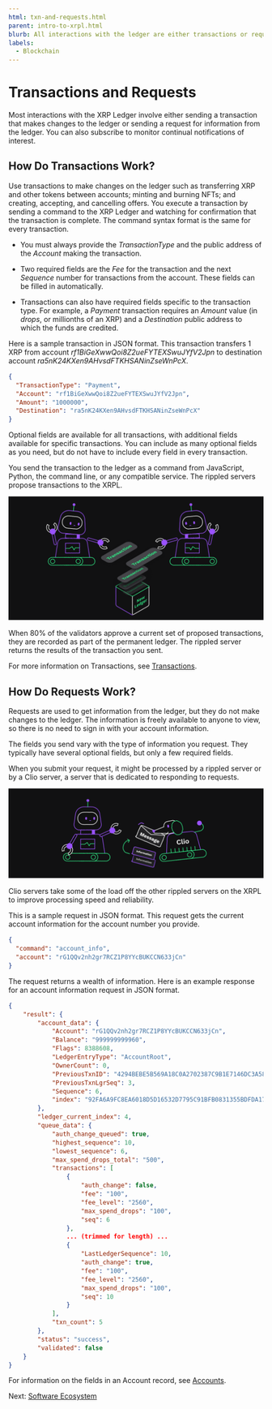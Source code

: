 ```yaml
---
html: txn-and-requests.html
parent: intro-to-xrpl.html
blurb: All interactions with the ledger are either transactions or requests.
labels:
  - Blockchain
---
```


# Transactions and Requests

Most interactions with the XRP Ledger involve either sending a transaction that makes changes to the ledger or sending a request for information from the ledger. You can also subscribe to monitor continual notifications of interest.

## How Do Transactions Work?

Use transactions to make changes on the ledger such as transferring XRP and other tokens between accounts; minting and burning NFTs; and creating, accepting, and cancelling offers. You execute a transaction by sending a command to the XRP Ledger and watching for confirmation that the transaction is complete. The command syntax format is the same for every transaction.

- You must always provide the _TransactionType_ and the public address of the _Account_ making the transaction.

- Two required fields are the _Fee_ for the transaction and the next _Sequence_ number for transactions from the account. These fields can be filled in automatically.

- Transactions can also have required fields specific to the transaction type. For example, a _Payment_ transaction requires an _Amount_ value (in _drops_, or millionths of an XRP) and a _Destination_ public address to which the funds are credited.

Here is a sample transaction in JSON format. This transaction transfers 1 XRP from account _rf1BiGeXwwQoi8Z2ueFYTEXSwuJYfV2Jpn_ to destination account _ra5nK24KXen9AHvsdFTKHSANinZseWnPcX_.

```json
{
  "TransactionType": "Payment",
  "Account": "rf1BiGeXwwQoi8Z2ueFYTEXSwuJYfV2Jpn",
  "Amount": "1000000",
  "Destination": "ra5nK24KXen9AHvsdFTKHSANinZseWnPcX"
}
```

Optional fields are available for all transactions, with additional fields available for specific transactions. You can include as many optional fields as you need, but do not have to include every field in every transaction.

You send the transaction to the ledger as a command from JavaScript, Python, the command line, or any compatible service. The rippled servers propose transactions to the XRPL. 

![Proposed Transacations](img/introduction17-gather-txns.png)

When 80% of the validators approve a current set of proposed transactions, they are recorded as part of the permanent ledger. The rippled server returns the results of the transaction you sent.

For more information on Transactions, see [Transactions](transactions.html).

## How Do Requests Work?

Requests are used to get information from the ledger, but they do not make changes to the ledger. The information is freely available to anyone to view, so there is no need to sign in with your account information.

The fields you send vary with the type of information you request. They typically have several optional fields, but only a few required fields.

When you submit your request, it might be processed by a rippled server or by a Clio server, a server that is dedicated to responding to requests.

![Clio Server](img/introduction19-clio.png)

Clio servers take some of the load off the other rippled servers on the XRPL to improve processing speed and reliability.

This is a sample request in JSON format. This request gets the current account information for the account number you provide.

```json
{
  "command": "account_info",
  "account": "rG1QQv2nh2gr7RCZ1P8YYcBUKCCN633jCn"
}
```

The request returns a wealth of information. Here is an example response for an account information request in JSON format.

```json
{
    "result": {
        "account_data": {
            "Account": "rG1QQv2nh2gr7RCZ1P8YYcBUKCCN633jCn",
            "Balance": "999999999960",
            "Flags": 8388608,
            "LedgerEntryType": "AccountRoot",
            "OwnerCount": 0,
            "PreviousTxnID": "4294BEBE5B569A18C0A2702387C9B1E7146DC3A5850C1E87204951C6FDAA4C42",
            "PreviousTxnLgrSeq": 3,
            "Sequence": 6,
            "index": "92FA6A9FC8EA6018D5D16532D7795C91BFB0831355BDFDA177E86C8BF997985F"
        },
        "ledger_current_index": 4,
        "queue_data": {
            "auth_change_queued": true,
            "highest_sequence": 10,
            "lowest_sequence": 6,
            "max_spend_drops_total": "500",
            "transactions": [
                {
                    "auth_change": false,
                    "fee": "100",
                    "fee_level": "2560",
                    "max_spend_drops": "100",
                    "seq": 6
                },
                ... (trimmed for length) ...
                {
                    "LastLedgerSequence": 10,
                    "auth_change": true,
                    "fee": "100",
                    "fee_level": "2560",
                    "max_spend_drops": "100",
                    "seq": 10
                }
            ],
            "txn_count": 5
        },
        "status": "success",
        "validated": false
    }
}
```
For information on the fields in an Account record, see [Accounts](accounts.html).

Next: [Software Ecosystem](software-ecosystem.html)

